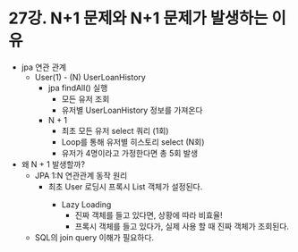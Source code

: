 # 27강. N+1 문제와 N+1 문제가 발생하는 이유
- jpa 연관 관계 
  - User(1) - (N) UserLoanHistory
    - jpa findAll() 실행
      - 모든 유저 조회
      - 유저별 UserLoanHistory 정보를 가져온다
    - N + 1
      - 최초 모든 유저 select 쿼리 (1회)
      - Loop를 통해 유저별 히스토리 select (N회)
      - 유저가 4명이라고 가정한다면 총 5회 발생
- 왜 N + 1 발생할까?
  - JPA 1:N 연관관계 동작 원리
    - 최초 User 로딩시 프록시 List<UserLoanHistory> 객체가 설정된다.
      - Lazy Loading
        - 진짜 객체를 들고 있다면, 상황에 따라 비효율!
        - 프록시 객체를 들고 있다가, 실제 사용 할 때 진짜 객체가 조회된다.
  - SQL의 join query 이해가 필요하다.